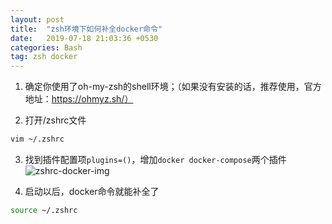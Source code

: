 ```yaml
---
layout: post
title:  "zsh环境下如何补全docker命令"
date:   2019-07-18 21:03:36 +0530
categories: Bash
tag: zsh docker
---
```


1. 确定你使用了oh-my-zsh的shell环境；（如果没有安装的话，推荐使用，官方地址：https://ohmyz.sh/）

2. 打开/zshrc文件  
```bash
vim ~/.zshrc
```

3. 找到插件配置项`plugins=()`，增加`docker docker-compose`两个插件  
![zshrc-docker-img](https://phaedo.github.io/blog/post-assets/2019-07/zshrc-docker.png)

4. 启动以后，docker命令就能补全了
```bash
source ~/.zshrc
```
